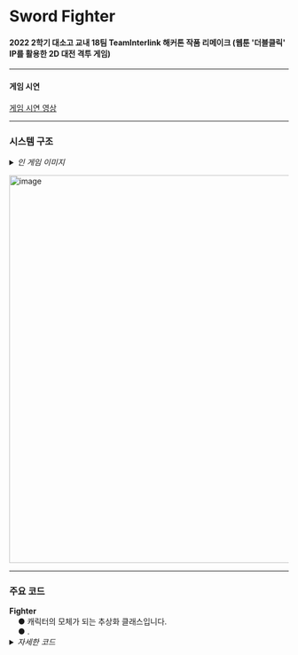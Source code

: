 # Sword Fighter

<h4>2022 2학기 대소고 교내 18팀 TeamInterlink 해커톤 작품 리메이크 (웹툰 '더블클릭' IP를 활용한 2D 대전 격투 게임)</h4>

<hr class='hr-solid'/>

<h4>게임 시연</h4>

<A href=""> 게임 시연 영상 </A><br>

<hr class='hr-solid'/>

<h3>시스템 구조</h3>

<details>
<summary><i>인 게임 이미지</i></summary>
<br>
 - 타이틀<br>
  <img width="640" alt="image" src="https://user-images.githubusercontent.com/80941288/230789018-66cde7ee-d0c4-459d-9ddc-42888fc271e2.png"><br>
  <br>
 - 플레이<br>
  <img width="640" alt="image" src="https://user-images.githubusercontent.com/80941288/230789074-14989f2e-1d97-4a7b-add3-1a296e0581ee.png"><br>
  <img width="640" alt="image" src="https://user-images.githubusercontent.com/80941288/230789086-9b578934-e1c3-4975-816f-bdb4c3444a3c.png"><br>
  <img width="640" alt="image" src="https://user-images.githubusercontent.com/80941288/230789101-d6e495ff-f414-424b-8979-898becf0edd1.png"><br>
  <img width="640" alt="image" src="https://user-images.githubusercontent.com/80941288/230789143-04b217af-5834-4c7d-9c2a-427d0ad3da76.png"><br>
  <img width="640" alt="image" src="https://user-images.githubusercontent.com/80941288/230789183-ea1429a4-a4eb-40ad-9249-48e5210c2131.png"><br>
  <img width="640" alt="image" src="https://user-images.githubusercontent.com/80941288/230789206-a2b192c7-5d30-4a86-af60-5be5c9012ee7.png"><br>
  <img width="640" alt="image" src="https://user-images.githubusercontent.com/80941288/230789224-2420ca2e-a840-43a4-95f4-3c609be255af.png"><br>
  <img width="640" alt="image" src="https://user-images.githubusercontent.com/80941288/230789241-bde6467b-f0c9-4796-89a6-e4a990f1cfe9.png"><br>
  <br>
</details>

<img width="700" alt="image" src="https://user-images.githubusercontent.com/80941288/230789744-d4c262cd-9d4a-48e5-becd-e26020b80979.png"><br>

<hr class='hr-solid'/>

<h3>주요 코드</h3>
<b>Fighter</b><br>
&nbsp;&nbsp;&nbsp;&nbsp;● 캐릭터의 모체가 되는 추상화 클래스입니다.<br>
&nbsp;&nbsp;&nbsp;&nbsp;● .
<details>
    <summary><i>자세한 코드</i></summary>
    
  ```C#
  
  ```
</details>
